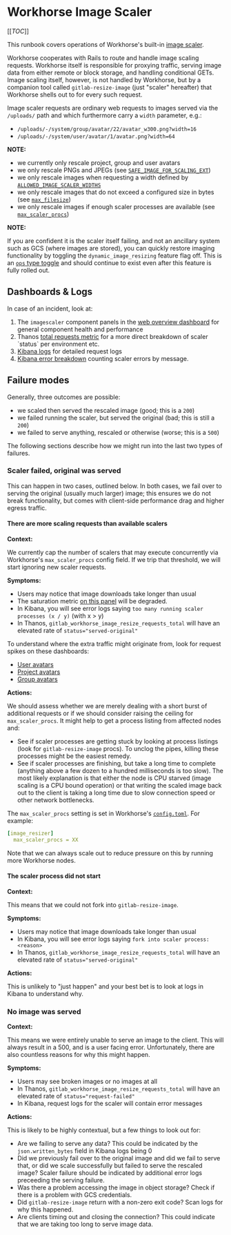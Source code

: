# Workhorse Image Scaler

[[_TOC_]]

This runbook covers operations of Workhorse's built-in [image scaler](https://gitlab.com/gitlab-org/gitlab-workhorse/-/tree/master/internal/imageresizer).

Workhorse cooperates with Rails to route and handle image scaling requests. Workhorse itself is responsible
for proxying traffic, serving image data from either remote or block storage, and handling conditional GETs.
Image scaling itself, however, is not handled by Workhorse, but by a companion tool called `gitlab-resize-image`
(just "scaler" hereafter) that Workhorse shells out to for every such request.

Image scaler requests are ordinary web requests to images served via the `/uploads/` path and which furthermore
carry a `width` parameter, e.g.:

- `/uploads/-/system/group/avatar/22/avatar_w300.png?width=16`
- `/uploads/-/system/user/avatar/1/avatar.png?width=64`

**NOTE:**

- we currently only rescale project, group and user avatars
- we only rescale PNGs and JPEGs (see [`SAFE_IMAGE_FOR_SCALING_EXT`](https://gitlab.com/gitlab-org/gitlab/-/blob/5dff8fa3814f2a683d8884f468cba1ec06a60972/lib/gitlab/file_type_detection.rb#L23))
- we only rescale images when requesting a width defined by [`ALLOWED_IMAGE_SCALER_WIDTHS`](https://gitlab.com/gitlab-org/gitlab/-/blob/5dff8fa3814f2a683d8884f468cba1ec06a60972/app/models/concerns/avatarable.rb#L6)
- we only rescale images that do not exceed a configured size in bytes (see [`max_filesize`](https://gitlab.com/gitlab-org/gitlab-workhorse/-/blob/67ab3a2985d2097392f93523ae1cffe0dbf01b31/config.toml.example#L17))
- we only rescale images if enough scaler processes are available (see [`max_scaler_procs`](https://gitlab.com/gitlab-org/gitlab-workhorse/-/blob/67ab3a2985d2097392f93523ae1cffe0dbf01b31/config.toml.example#L16))

**NOTE:**

If you are confident it is the scaler itself failing, and not an ancillary system such as GCS (where images are stored),
you can quickly restore imaging functionality by toggling the `dynamic_image_resizing` feature flag off. This is
an [`ops` type toggle](https://docs.gitlab.com/ee/development/feature_flags/development.html#ops-type) and should continue
to exist even after this feature is fully rolled out.

## Dashboards & Logs

In case of an incident, look at:

1. The `imagescaler` component panels in the [web overview dashboard](https://dashboards.gitlab.net/d/web-main/web-overview?orgId=1)
   for general component health and performance
1. Thanos [total requests metric](https://thanos.gitlab.net/graph?g0.range_input=1h&g0.max_source_resolution=0s&g0.expr=sum%20by%20(env%2C%20stage%2C%20type%2C%20status)%20(rate(gitlab_workhorse_image_resize_requests_total%5B5m%5D))&g0.tab=1)
   for a more direct breakdown of scaler `status` per environment etc.
1. [Kibana logs](https://log.gprd.gitlab.net/app/kibana#/discover/4499a940-32e6-11eb-a21e-1dac77733556?_g=(filters%3A!()%2CrefreshInterval%3A(pause%3A!t%2Cvalue%3A0)%2Ctime%3A(from%3Anow-1h%2Cto%3Anow))) for detailed request logs
1. [Kibana error breakdown](https://log.gprd.gitlab.net/app/visualize#/edit/0802fce0-2d71-11eb-af41-ad80f197fa45?_g=(filters%3A!()%2CrefreshInterval%3A(pause%3A!t%2Cvalue%3A0)%2Ctime%3A(from%3Anow-1d%2Cto%3Anow))) counting scaler errors by message.

## Failure modes

Generally, three outcomes are possible:

- we scaled then served the rescaled image (good; this is a `200`)
- we failed running the scaler, but served the original (bad; this is still a `200`)
- we failed to serve anything, rescaled or otherwise (worse; this is a `500`)

The following sections describe how we might run into the last two types of failures.

### Scaler failed, original was served

This can happen in two cases, outlined below.
In both cases, we fail over to serving the original (usually much larger) image; this ensures we do not
break functionality, but comes with client-side performance drag and higher egress traffic.

#### There are more scaling requests than available scalers

**Context:**

We currently cap the number of scalers that may execute concurrently via Workhorse's `max_scaler_procs` config field.
If we trip that threshold, we will start ignoring new scaler requests.

**Symptoms:**

- Users may notice that image downloads take longer than usual
- The saturation metric [on this panel](https://dashboards.gitlab.net/d/web-main/web-overview?viewPanel=91&orgId=1) will be degraded.
- In Kibana, you will see error logs saying `too many running scaler processes (x / y)` (with x > y)
- In Thanos, `gitlab_workhorse_image_resize_requests_total` will have an elevated rate of `status="served-original"`

To understand where the extra traffic might originate from, look for request spikes on these dashboards:

- [User avatars](https://dashboards.gitlab.net/d/web-rails-controller/web-rails-controller?orgId=1&var-PROMETHEUS_DS=Global&var-environment=gprd&var-stage=main&var-controller=UploadsController&var-action=show)
- [Project avatars](https://dashboards.gitlab.net/d/web-rails-controller/web-rails-controller?orgId=1&var-PROMETHEUS_DS=Global&var-environment=gprd&var-stage=main&var-controller=Projects::UploadsController&var-action=show)
- [Group avatars](https://dashboards.gitlab.net/d/web-rails-controller/web-rails-controller?orgId=1&var-PROMETHEUS_DS=Global&var-environment=gprd&var-stage=main&var-controller=Groups::UploadsController&var-action=show)

**Actions:**

We should assess whether we are merely dealing with a short burst of additional requests
or if we should consider raising the ceiling for `max_scaler_procs`. It might help to get a process
listing from affected nodes and:

- See if scaler processes are getting stuck by looking at process listings (look for `gitlab-resize-image` procs).
  To unclog the pipes, killing these processes might be the easiest remedy.
- See if scaler processes are finishing, but take a long time to complete (anything above a few dozen to a hundred
  milliseconds is too slow). The most likely explanation is that either the node is CPU starved (image scaling is
  a CPU bound operation) or that writing the scaled image back out to the client is taking a long time due to slow
  connection speed or other network bottlenecks.

The `max_scaler_procs` setting is set in Workhorse's [`config.toml`](https://gitlab.com/gitlab-org/gitlab-workhorse/-/blob/67ab3a2985d2097392f93523ae1cffe0dbf01b31/config.toml.example#L16). For example:

```yaml
[image_resizer]
  max_scaler_procs = XX
```

Note that we can always scale out to reduce pressure on this by running more Workhorse nodes.

#### The scaler process did not start

**Context:**

This means that we could not fork into `gitlab-resize-image`.

**Symptoms:**

- Users may notice that image downloads take longer than usual
- In Kibana, you will see error logs saying `fork into scaler process: <reason>`
- In Thanos, `gitlab_workhorse_image_resize_requests_total` will have an elevated rate of `status="served-original"`

**Actions:**

This is unlikely to "just happen" and your best bet is to look at logs in Kibana to understand why.

### No image was served

**Context:**

This means we were entirely unable to serve an image to the client. This will always result in a 500, and is a user facing error.
Unfortunately, there are also countless reasons for why this might happen.

**Symptoms:**

- Users may see broken images or no images at all
- In Thanos, `gitlab_workhorse_image_resize_requests_total` will have an elevated rate of `status="request-failed"`
- In Kibana, request logs for the scaler will contain error messages

**Actions:**

This is likely to be highly contextual, but a few things to look out for:

- Are we failing to serve any data? This could be indicated by the `json.written_bytes` field in Kibana logs being 0
- Did we previously fail over to the original image and did we fail to serve that, or did we scale successfully
  but failed to serve the rescaled image? Scaler failure should be indicated by additional error logs preceeding
  the serving failure.
- Was there a problem accessing the image in object storage? Check if there is a problem with GCS credentials.
- Did `gitlab-resize-image` return with a non-zero exit code? Scan logs for why this happened.
- Are clients timing out and closing the connection? This could indicate that we are taking too long to serve image data.
